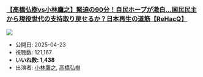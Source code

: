 ### [【高橋弘樹vs小林鷹之】緊迫の90分！自民ホープが激白…国民民主から現役世代の支持取り戻せるか？日本再生の道筋【ReHacQ】](https://www.youtube.com/watch?v=NSwPI5DtDOY)
[![](https://img.youtube.com/vi/NSwPI5DtDOY/sddefault.jpg)](https://www.youtube.com/watch?v=NSwPI5DtDOY)
-   公開日: 2025-04-23
-   視聴数: 121,167
-   **いいね数: 1,438**
-   出演者: [小林鷹之](/rehacq_fan/people/小林鷹之 "wikilink"), [高橋弘樹](/rehacq_fan/people/高橋弘樹 "wikilink")

